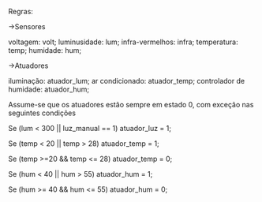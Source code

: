 Regras:

->Sensores

voltagem: volt;
luminusidade: lum;
infra-vermelhos: infra;
temperatura: temp;
humidade: hum;

->Atuadores

iluminação: atuador_lum;
ar condicionado: atuador_temp;
controlador de humidade: atuador_hum;

Assume-se que os atuadores estão sempre em estado 0, 
com exceção nas seguintes condições

Se (lum < 300 || luz_manual == 1)
	atuador_luz = 1;

Se (temp < 20 || temp > 28)
	atuador_temp = 1;

Se (temp >=20 && temp <= 28)
	atuador_temp = 0;

Se (hum < 40 || hum > 55)
	atuador_hum = 1;

Se (hum >= 40 && hum <= 55)
	atuador_hum = 0;
